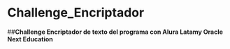# Challenge_Encriptador
##__Challenge Encriptador de texto del programa con Alura Latamy Oracle Next Education__
